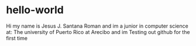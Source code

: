 # hello-world
Hi my name is Jesus J. Santana Roman and im a junior in computer science at:
The university of Puerto Rico at Arecibo and im
Testing out github for the first time
